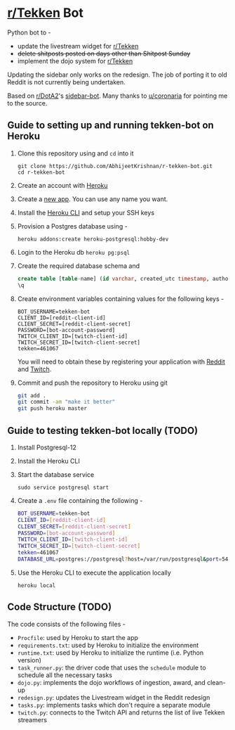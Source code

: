 # [r/Tekken](https://www.reddit.com/r/Tekken/) Bot

Python bot to -

- update the livestream widget for [r/Tekken](https://www.reddit.com/r/Tekken/)
- ~~delete shitposts posted on days other than Shitpost Sunday~~
- implement the dojo system for [r/Tekken](https://www.reddit.com/r/Tekken/)

Updating the sidebar only works on the redesign. The job of porting it to old Reddit is not
currently being undertaken.

Based on [r/DotA2](https://www.reddit.com/r/DotA2)'s [sidebar-bot](https://github.com/redditdota/sidebar-bot).
Many thanks to [u/coronaria](https://www.reddit.com/user/coronaria) for pointing me to the source.

## Guide to setting up and running tekken-bot on Heroku

1. Clone this repository using and `cd` into it

    ```
    git clone https://github.com/AbhijeetKrishnan/r-tekken-bot.git
    cd r-tekken-bot
    ```

2. Create an account with [Heroku](https://signup.heroku.com/)
3. Create a [new app](https://dashboard.heroku.com/new-app). You can use any name you want.
4. Install the [Heroku CLI](https://devcenter.heroku.com/articles/heroku-cli) and setup your SSH keys
5. Provision a Postgres database using -

    `heroku addons:create heroku-postgresql:hobby-dev`
6. Login to the Heroku db
    `heroku pg:psql`
7. Create the required database schema and

    ```sql
    create table [table-name] (id varchar, created_utc timestamp, author varchar);
    \q
    ```
8. Create environment variables containing values for the following keys -
    ```
    BOT_USERNAME=tekken-bot
    CLIENT_ID=[reddit-client-id]
    CLIENT_SECRET=[reddit-client-secret]
    PASSWORD=[bot-account-password]
    TWITCH_CLIENT_ID=[twitch-client-id]
    TWITCH_SECRET_ID=[twitch-client-secret]
    tekken=461067
    ```

    You will need to obtain these by registering your application with [Reddit](https://www.reddit.com/wiki/api) and [Twitch](https://dev.twitch.tv/docs/api/).
9. Commit and push the repository to Heroku using git

    ```bash
    git add .
    git commit -am "make it better"
    git push heroku master
    ```
## Guide to testing tekken-bot locally (TODO)

1. Install Postgresql-12
2. Install the Heroku CLI
3. Start the database service

    `sudo service postgresql start`
4. Create a `.env` file containing the following -
    ```bash
    BOT_USERNAME=tekken-bot
    CLIENT_ID=[reddit-client-id]
    CLIENT_SECRET=[reddit-client-secret]
    PASSWORD=[bot-account-password]
    TWITCH_CLIENT_ID=[twitch-client-id]
    TWITCH_SECRET_ID=[twitch-client-secret]
    tekken=461067
    DATABASE_URL=postgres://postgresql?host=/var/run/postgresql&port=5432
    ```
5. Use the Heroku CLI to execute the application locally

    `heroku local`
## Code Structure (TODO)

The code consists of the following files -
- `Procfile`: used by Heroku to start the app
- `requirements.txt`: used by Heroku to initialize the environment
- `runtime.txt`: used by Heroku to initialize the runtime (i.e. Python version)
- `task_runner.py`: the driver code that uses the `schedule` module to schedule all the necessary tasks
- `dojo.py`: implements the dojo workflows of ingestion, award, and clean-up
- `redesign.py`: updates the Livestream widget in the Reddit redesign
- `tasks.py`: implements tasks which don't require a separate module
- `twitch.py`: connects to the Twitch API and returns the list of live Tekken streamers